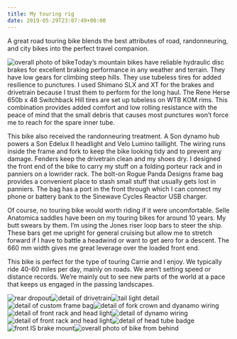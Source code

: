 ```yaml
---
title: My touring rig
date: 2019-05-29T23:07:49+00:00
---
```

A great road touring bike blends the best attributes of road, randonneuring, and city bikes into the perfect travel companion.

![overall photo of bike](../../uploads/Touring-overall.jpeg)Today’s mountain bikes have reliable hydraulic disc brakes for excellent braking performance in any weather and terrain. They have low gears for climbing steep hills. They use tubeless tires for added resilience to punctures. I used Shimano SLX and XT for the brakes and drivetrain because I trust them to perform for the long haul. The Rene Herse 650b x 48 Switchback Hill tires are set up tubeless on WTB KOM rims. This combination provides added comfort and low rolling resistance with the peace of mind that the small debris that causes most punctures won’t force me to reach for the spare inner tube.

This bike also received the randonneuring treatment. A Son dynamo hub powers a Son Edelux II headlight and Velo Lumino taillight. The wiring runs inside the frame and fork to keep the bike looking tidy and to prevent any damage. Fenders keep the drivetrain clean and my shoes dry. I designed the front end of the bike to carry my stuff on a folding porteur rack and in panniers on a lowrider rack. The bolt-on Rogue Panda Designs frame bag provides a convenient place to stash small stuff that usually gets lost in panniers. The bag has a port in the front through which I can connect my phone or battery bank to the Sinewave Cycles Reactor USB charger.

Of course, no touring bike would worth riding if it were uncomfortable. Selle Anatomica saddles have been on my touring bikes for around 10 years. My butt swears by them. I’m using the Jones riser loop bars to steer the ship. These bars get me upright for general cruising but allow me to stretch forward if I have to battle a headwind or want to get aero for a descent. The 660 mm width gives me great leverage over the loaded front end.

This bike is perfect for the type of touring Carrie and I enjoy. We typically ride 40-60 miles per day, mainly on roads. We aren’t setting speed or distance records. We’re mainly out to see new parts of the world at a pace that keeps us engaged in the passing landscapes.

![rear dropout](../../uploads/Touring-rear-dropout.jpeg)![detail of drivetrain](../../uploads/Touring-drivetrain.jpeg)![tail light detail](../../uploads/Touring-tail-light.jpeg)![detail of custom frame bag](../../uploads/Touring-frame-bag.jpeg)![detail of fork crown and dyanamo wiring](../../uploads/Touring-fork-crown.jpeg)![detail of front rack and head light](../../uploads/Touring-rack-fender.jpeg)![detail of dynamo wiring](../../uploads/Touring-dynamo-wiring.jpeg)![detail of front rack and head light](../../uploads/Touring-rack.jpeg)![detail of head tube badge](../../uploads/Touring-head-tube.jpeg)![front IS brake mount](../../uploads/Touring-front-brake-mount.jpeg)![overall photo of bike from behind](../../uploads/Touring-overall-hind.jpeg)
